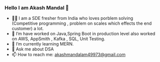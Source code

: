 ### Hello I am Akash Mandal 👋

- 👨‍💻 I am a SDE fresher from India who loves porblem solving (Competitive programming , problem on scales which effects the end customer) a lot.
- 🔭 I’m have worked on Java,Spring Boot in production level also worked on AWS, AppSmith , Kafka , SQL, Unit Testing.
- 🌱 I’m currently learning MERN.
- 💬 Ask me about DSA
- 📫 How to reach me: akashmandalam49973@gmail.com

